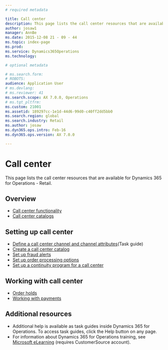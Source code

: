 ```yaml
---
# required metadata

title: Call center
description: This page lists the call center resources that are available for Dynamics 365 for Operations - Retail.
author: josaw1
manager: AnnBe
ms.date: 2015-12-08 21 - 09 - 44
ms.topic: index-page
ms.prod: 
ms.service: Dynamics365Operations
ms.technology: 

# optional metadata

# ms.search.form: 
# ROBOTS: 
audience: Application User
# ms.devlang: 
# ms.reviewer: 41
ms.search.scope: AX 7.0.0, Operations
# ms.tgt_pltfrm: 
ms.custom: 21001
ms.assetid: 189297cc-1e1d-44d6-99d0-c40ff2dd5bb0
ms.search.region: global
ms.search.industry: Retail
ms.author: josaw
ms.dyn365.ops.intro: Feb-16
ms.dyn365.ops.version: AX 7.0.0

---
```


# Call center

This page lists the call center resources that are available for Dynamics 365 for Operations - Retail.

Overview
--------

-   [Call center functionality](call-center-functionality.md)
-   [Call center catalogs](call-center-catalogs.md)

## Setting up call center
-   [Define a call center channel and channel attributes](http://ax.help.dynamics.com/en/wiki/define-call-center-channel-and-channel-attributes/)(Task guide)
-   [Create a call center catalog](create-call-center-catalogs.md)
-   [Set up fraud alerts](set-up-fraud-alerts.md)
-   [Set up order processing options](set-up-order-processing-options.md)
-   [Set up a continuity program for a call center](set-up-continuity-program.md)

## Working with call center
-   [Order holds](work-with-order-holds.md)
-   [Working with payments](work-with-payments.md)

## Additional resources
-   Additional help is available as task guides inside Dynamics 365 for Operations. To access task guides, click the Help button on any page.
-   For information about Dynamics 365 for Operations training, see [Microsoft eLearning](https://mbs2.microsoft.com/members/elearning/dynamicstrainingcert.aspx) (requires CustomerSource account).


